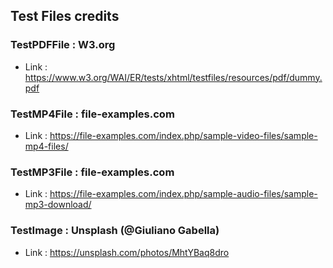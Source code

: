 ##  Test Files credits

### TestPDFFile : W3.org 
- Link : https://www.w3.org/WAI/ER/tests/xhtml/testfiles/resources/pdf/dummy.pdf

### TestMP4File : file-examples.com 
- Link : https://file-examples.com/index.php/sample-video-files/sample-mp4-files/

### TestMP3File : file-examples.com 
- Link : https://file-examples.com/index.php/sample-audio-files/sample-mp3-download/

### TestImage : Unsplash (@Giuliano Gabella)
- Link : https://unsplash.com/photos/MhtYBaq8dro

